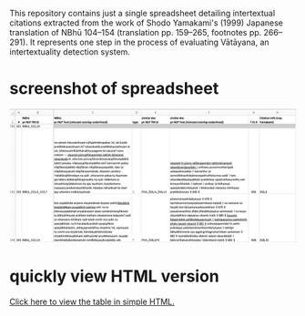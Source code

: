 This repository contains just a single spreadsheet detailing intertextual citations extracted from the work of Shodo Yamakami's (1999) Japanese translation of NBhū 104–154 (translation pp. 159–265, footnotes pp. 266–291). It represents one step in the process of evaluating Vātāyana, an intertextuality detection system.

# screenshot of spreadsheet

![screenshot](spreadsheet_screenshot.png)

# quickly view HTML version

[Click here to view the table in simple HTML.](https://htmlpreview.github.io/?https://github.com/tylergneill/nbhu_materials/blob/master/yamakami_citation_benchmark/yamakami_citation_benchmark.htm)